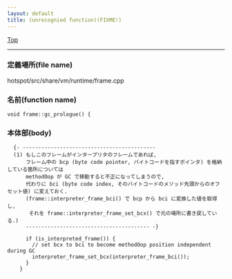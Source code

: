 ```yaml
---
layout: default
title: (unrecognied function)(FIXME!)
---
```

[Top](../index.html)

--- 
### 定義場所(file name)
hotspot/src/share/vm/runtime/frame.cpp

### 名前(function name)
```
void frame::gc_prologue() {
```

### 本体部(body)
```
  {- -------------------------------------------
  (1) もしこのフレームがインタープリタのフレームであれば, 
      フレーム中の bcp (byte code pointer, バイトコードを指すポインタ) を格納している箇所については
      methodOop が GC で移動すると不正になってしまうので, 
      代わりに bci (byte code index, そのバイトコードのメソッド先頭からのオフセット値) に変えておく.
      (frame::interpreter_frame_bci() で bcp から bci に変換した値を取得し, 
       それを frame::interpreter_frame_set_bcx() で元の場所に書き戻している.)
      ---------------------------------------- -}

	  if (is_interpreted_frame()) {
	    // set bcx to bci to become methodOop position independent during GC
	    interpreter_frame_set_bcx(interpreter_frame_bci());
	  }
	}
	
```



